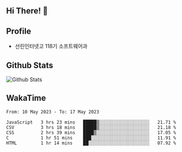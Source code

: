 ## Hi There! 👋

## Profile

-   선린인터넷고 118기 소프트웨어과

## Github Stats

![Github Stats](https://github-readme-stats.vercel.app/api/top-langs/?username=NY0510&theme=tokyonight&hide_border=true&layout=compact)

## WakaTime

<!--START_SECTION:waka-->

```text
From: 10 May 2023 - To: 17 May 2023

JavaScript   3 hrs 23 mins   █████▒░░░░░░░░░░░░░░░░░░░   21.71 %
CSV          3 hrs 18 mins   █████▒░░░░░░░░░░░░░░░░░░░   21.18 %
CSS          2 hrs 39 mins   ████▒░░░░░░░░░░░░░░░░░░░░   17.05 %
C            1 hr 51 mins    ███░░░░░░░░░░░░░░░░░░░░░░   11.91 %
HTML         1 hr 14 mins    ██░░░░░░░░░░░░░░░░░░░░░░░   07.92 %
```

<!--END_SECTION:waka-->
